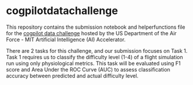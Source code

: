# cogpilotdatachallenge

This repository contains the submission notebook and helperfunctions file for the [cogpilot data challenge](http://pilotperformance.mit.edu/cogpilot-data-challenge-20-description) hosted by the US Department of the Air Force - MIT Artificial Intelligence (AI) Accelerator.

There are 2 tasks for this challenge, and our submission focuses on Task 1. Task 1 requires us to classify the difficulty level (1-4) of a flight simulation run using only physiological metrics. This task will be evaluated using F1 score and Area Under the ROC Curve (AUC) to assess classification accuracy between predicted and actual difficulty level.
